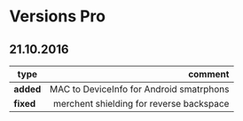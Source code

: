 # Versions Pro

## 21.10.2016

type | comment
--- | ---:
**added** | MAC to DeviceInfo for Android smatrphons
**fixed** | merchent shielding for reverse backspace
